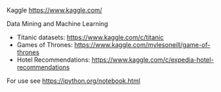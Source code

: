 Kaggle https://www.kaggle.com/

Data Mining and Machine Learning

- Titanic datasets: https://www.kaggle.com/c/titanic
- Games of Thrones: https://www.kaggle.com/mylesoneill/game-of-thrones
- Hotel Recommendations: https://www.kaggle.com/c/expedia-hotel-recommendations

For use see https://ipython.org/notebook.html
